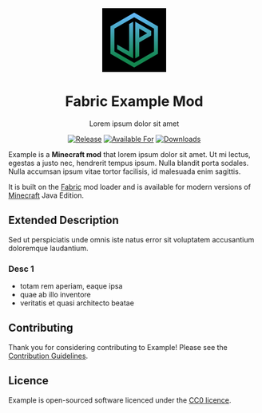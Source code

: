 <div align="center">

<img alt="Example Icon" src="src/main/resources/assets/modid/icon.jpg" width="128">

# Fabric Example Mod

Lorem ipsum dolor sit amet

<!-- todo: replace 494721 with your CurseForge project id -->
[![Release](https://img.shields.io/github/v/release/John-Paul-R/fabric-template-mod?style=for-the-badge&include_prereleases&sort=semver)][releases]
[![Available For](https://img.shields.io/badge/dynamic/json?label=Available%20For&style=for-the-badge&color=34aa2f&query=gameVersionLatestFiles%5B0%5D.gameVersion&url=https%3A%2F%2Faddons-ecs.forgesvc.net%2Fapi%2Fv2%2Faddon%2F494721)][curseforge]
[![Downloads](https://img.shields.io/badge/dynamic/json?label=Downloads&style=for-the-badge&color=f16436&query=downloadCount&url=https%3A%2F%2Faddons-ecs.forgesvc.net%2Fapi%2Fv2%2Faddon%2F494721)][curseforge:files]

</div>

Example is a **Minecraft mod** that lorem ipsum dolor sit amet. Ut mi lectus,
egestas a justo nec, hendrerit tempus ipsum. Nulla blandit porta sodales. Nulla
accumsan ipsum vitae tortor facilisis, id malesuada enim sagittis.

It is built on the [Fabric][fabric] mod loader and is available for modern
versions of [Minecraft][minecraft] Java Edition.

## Extended Description

Sed ut perspiciatis unde omnis iste natus error sit voluptatem accusantium
doloremque laudantium.

### Desc 1
  - totam rem aperiam, eaque ipsa
  - quae ab illo inventore 
  - veritatis et quasi architecto beatae 

## Contributing

Thank you for considering contributing to Example! Please see the
[Contribution Guidelines][contributing].

## Licence

<!-- todo: see https://choosealicense.com -->
Example is open-sourced software licenced under the [CC0 licence][licence].

[contributing]: .github/CONTRIBUTING.md
[curseforge]: https://curseforge.com/minecraft/mc-mods/modid
[curseforge:files]: https://curseforge.com/minecraft/mc-mods/modid/files
[fabric]: https://fabricmc.net/
[licence]: https://creativecommons.org/publicdomain/zero/1.0
[minecraft]: https://minecraft.net/
[releases]: https://github.com/John-Paul-R/fabric-template-mod/releases
[security]: .github/SECURITY.md
